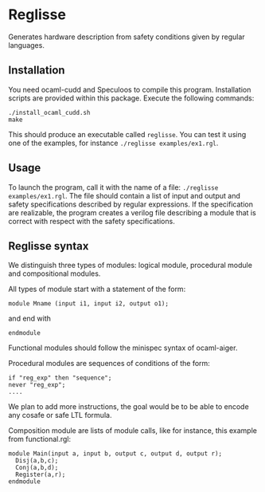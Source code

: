# Reglisse
Generates hardware description from safety conditions given by regular languages.

## Installation
You need ocaml-cudd and Speculoos to compile this program.
Installation scripts are provided within this package.
Execute the following commands:

    ./install_ocaml_cudd.sh
    make

This should produce an executable called `reglisse`.
You can test it using one of the examples, for instance `./reglisse examples/ex1.rgl`.

## Usage
To launch the program, call it with the name of a file: `./reglisse examples/ex1.rgl`.
The file should contain a list of input and output and safety specifications described by regular expressions.
If the specification are realizable, the program creates a verilog file describing a module that is correct with respect with the safety specifications.


## Reglisse syntax

We distinguish three types of modules: logical module, procedural module and compositional modules. 

All types of module start with a statement of the form:

    module Mname (input i1, input i2, output o1);

and end with

    endmodule


Functional modules should follow the minispec syntax of ocaml-aiger.

Procedural modules are sequences of conditions of the form:

    if "reg_exp" then "sequence";
    never "reg_exp";
    ....

We plan to add more instructions, the goal would be to be able to encode any cosafe or safe LTL formula.



Composition module are lists of module calls, like for instance, this example from functional.rgl:

    module Main(input a, input b, output c, output d, output r);
      Disj(a,b,c);
      Conj(a,b,d);
      Register(a,r);
    endmodule 
